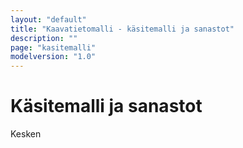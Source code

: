 ```yaml
---
layout: "default"
title: "Kaavatietomalli - käsitemalli ja sanastot"
description: ""
page: "kasitemalli"
modelversion: "1.0"
---
```

# Käsitemalli ja sanastot

Kesken
